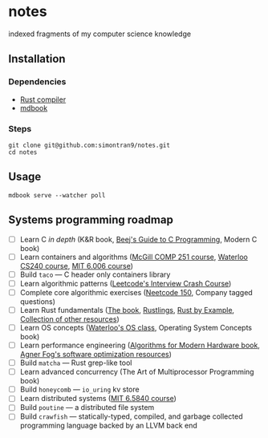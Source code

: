 # notes

indexed fragments of my computer science knowledge

## Installation

### Dependencies

- [Rust compiler](https://www.rust-lang.org/tools/install)
- [mdbook](https://rust-lang.github.io/mdBook/guide/installation.html)

### Steps

```
git clone git@github.com:simontran9/notes.git
cd notes
```

## Usage

```
mdbook serve --watcher poll
```

## Systems programming roadmap

- [ ] Learn C *in depth* (K&R book, [Beej's Guide to C Programming](https://beej.us/guide/bgc/), Modern C book)
- [ ] Learn containers and algorithms ([McGill COMP 251 course](https://www.cs.mcgill.ca/~jeromew/comp251.html), [Waterloo CS240 course](https://student.cs.uwaterloo.ca/~cs240/w25/lectures.phtml), [MIT 6.006 course](https://ocw.mit.edu/courses/6-006-introduction-to-algorithms-fall-2011/))
- [ ] Build `taco` — C header only containers library
- [ ] Learn algorithmic patterns ([Leetcode's Interview Crash Course](https://leetcode.com/explore/interview/card/leetcodes-interview-crash-course-data-structures-and-algorithms/))
- [ ] Complete core algorithmic exercises ([Neetcode 150](https://neetcode.io/roadmap), Company tagged questions)
- [ ] Learn Rust fundamentals ([The book](https://doc.rust-lang.org/book/), [Rustlings](https://rustlings.cool/), [Rust by Example](https://doc.rust-lang.org/rust-by-example/), [Collection of other resources](https://github.com/ctjhoa/rust-learning))
- [ ] Learn OS concepts ([Waterloo's OS class](https://student.cs.uwaterloo.ca/~cs350/W25/reading.shtml), Operating System Concepts book)
- [ ] Learn performance engineering ([Algorithms for Modern Hardware book](https://en.algorithmica.org/hpc/), [Agner Fog's software optimization resources](https://agner.org/optimize/))
- [ ] Build `matcha` — Rust grep-like tool
- [ ] Learn advanced concurrency (The Art of Multiprocessor Programming book)
- [ ] Build `honeycomb` — `io_uring` kv store
- [ ] Learn distributed systems ([MIT 6.5840 course](http://nil.csail.mit.edu/6.824/2020/schedule.html))
- [ ] Build `poutine` — a distributed file system
- [ ] Build `crawfish` — statically-typed, compiled, and garbage collected programming language backed by an LLVM back end